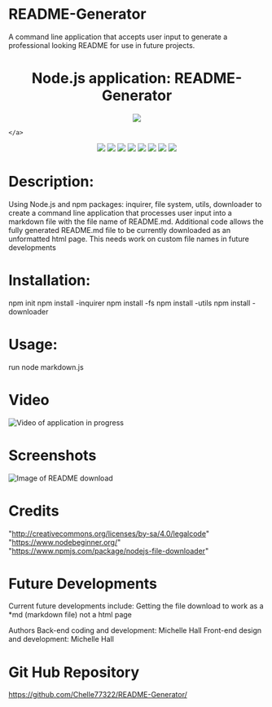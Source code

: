 
# README-Generator
A command line application that accepts user input to generate a professional looking README for use in future projects.

<h1 align="center">Node.js application: README-Generator</h1>
   
  
<p align="center">
    <img src="https://img.shields.io/github/repo-size/Chelle77322/README-Generator" />

    </a>
</p>
  
<p align="center">
    <img src="https://img.shields.io/badge/Javascript-yellow" />
    <img src="https://img.shields.io/badge/jQuery-blue"  />
    <img src="https://img.shields.io/badge/-node.js-green" />
    <img src="https://img.shields.io/badge/-inquirer-red" >
     <img src="https://img.shields.io/badge/-downloader-blue" >
      <img src="https://img.shields.io/badge/-filesystem-yellow" >
    <img src="https://img.shields.io/badge/-screencastify-lightgrey" />
    <img src="https://img.shields.io/badge/-json-orange" />
</p>

# Description:
Using Node.js and npm packages: inquirer, file system, utils, downloader to create a command line application that processes user input into a markdown file with the file name of README.md.
Additional code allows the fully generated README.md file to be currently downloaded as an unformatted html page. This needs work on custom file names in future developments

# Installation:
npm init
npm install -inquirer
npm install -fs
npm install -utils
npm install -downloader

# Usage:
run node markdown.js

# Video
![Video of application in progress]('./assets/files/README-Generator.mp4')


# Screenshots
![Image of README download]('./assets/files/README_OUTPUT.jpg')


# Credits
"http://creativecommons.org/licenses/by-sa/4.0/legalcode"
"https://www.nodebeginner.org/"
"https://www.npmjs.com/package/nodejs-file-downloader"


# Future Developments
Current future developments include: Getting the file download to work as a *md (markdown file) not a html page

Authors
Back-end coding and development: Michelle Hall
Front-end design and development: Michelle Hall



# Git Hub Repository
https://github.com/Chelle77322/README-Generator/



